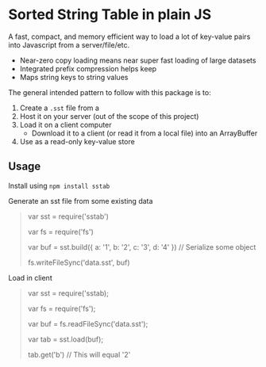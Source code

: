 Sorted String Table in plain JS
===============================

A fast, compact, and memory efficient way to load a lot of key-value pairs into Javascript from a server/file/etc.

- Near-zero copy loading means near super fast loading of large datasets
- Integrated prefix compression helps keep 
- Maps string keys to string values



The general intended pattern to follow with this package is to:
1. Create a `.sst` file from a 
2. Host it on your server (out of the scope of this project)
3. Load it on a client computer
	- Download it to a client (or read it from a local file) into an ArrayBuffer
4. Use as a read-only key-value store


Usage
-----

Install using `npm install sstab`

Generate an sst file from some existing data
> var sst = require('sstab')
>
> var fs = require('fs')
> 
> var buf = sst.build({ a: '1', b: '2', c: '3', d: '4' }) // Serialize some object
>
> fs.writeFileSync('data.sst', buf)

Load in client
> var sst = require('sstab);
>
> var fs = require('fs');
>
> var buf = fs.readFileSync('data.sst');
>
> var tab = sst.load(buf);
>
> tab.get('b') // This will equal '2'